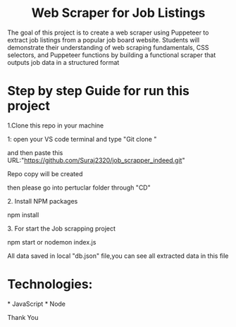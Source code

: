 
<h1 align="center" id="title">Web Scraper for Job Listings</h1>



<p id="description">The goal of this project is to create a web scraper using Puppeteer to extract job listings from a popular job board website. Students will demonstrate their understanding of web scraping fundamentals, CSS selectors, and Puppeteer functions by building a functional scraper that outputs job data in a structured format<br>

<h1>Step by step Guide for run this project</h1>



<p>1.Clone  this repo in your machine</p>

  1: open your VS code terminal and type "Git clone " 

  and then paste this URL:"https://github.com/Suraj2320/job_scrapper_indeed.git"
  
  Repo copy will be created
  
  then please go into pertuclar folder through "CD"

<p>2. Install NPM packages</p>


npm install 


<p>3. For start the Job scrapping project </p>

npm start or nodemon index.js


All data saved in local "db.json" file,you can see all extracted data in this file 






<Tech Stack/>

<h1>Technologies: </h1>
* JavaScript
* Node


Thank You




